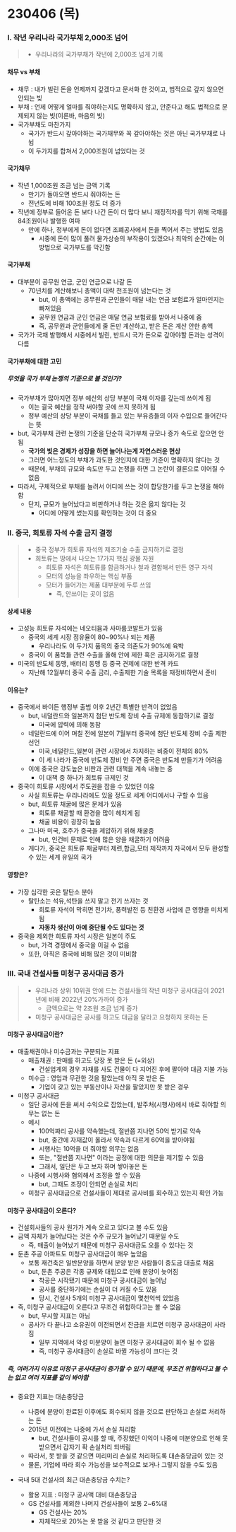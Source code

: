 # 230406 (목)



### Ⅰ. 작년 우리나라 국가부채 2,000조 넘어

> - 우리나라의 국가부채가 작년에 2,000조 넘게 기록



#### 채무 vs 부채

- 채무 : 내가 빌린 돈을 언제까지 갚겠다고 문서화 한 것이고, 법적으로 갚지 않으면 안되는 빚
- 부채 : 언제 어떻게 얼마를 줘야하는지도 명확하지 않고, 안준다고 해도 법적으로 문제되지 않는 빚(이른바, 마음의 빚)
- 국가부채도 마찬가지
  - 국가가 반드시 갚아야하는 국가채무와 꼭 갚아야하는 것은 아닌 국가부채로 나뉨
  - 이 두가지를 합쳐서 2,000조원이 넘었다는 것



#### 국가채무

- 작년 1,000조원 조금 넘는 금액 기록
  - 만기가 돌아오면 반드시 줘야하는 돈
  - 전년도에 비해 100조원 정도 더 증가
- 작년에 정부로 들어온 돈 보다 나간 돈이 더 많다 보니 재정적자를 막기 위해 국채를 84조원이나 발행한 여파
  - 만에 하나, 정부에게 돈이 없다면 조폐공사에서 돈을 찍어서 주는 방법도 있음
    - 시중에 돈이 많이 풀려 물가상승의 부작용이 있겠으나 최악의 순간에는 이 방법으로 국가부도를 막긴함



#### 국가부채

- 대부분이 공무원 연금, 군인 연금으로 나갈 돈
  - 70년치를 계산해보니 총액이 대략 천조원이 넘는다는 것
    - but, 이 총액에는 공무원과 군인들이 매달 내는 연금 보험료가 얼마인지는 빠져있음
    - 공무원 연금과 군인 연금은 매달 연금 보험료를 받아서 나중에 줌
    - 즉, 공무원과 군인들에게 줄 돈만 계산하고, 받은 돈은 계산 안한 총액
- 국가가 국채 발행해서 시중에서 빌린, 반드시 국가 돈으로 갚아야할 돈과는 성격이 다름



#### 국가부채에 대한 고민

##### 무엇을 국가 부채 논쟁의 기준으로 볼 것인가?

- 국가부채가 많아지면 정부 예산의 상당 부분이 국채 이자를 갚는데 쓰이게 됨
  - 이는 결국 예산을 정작 써야할 곳에 쓰지 못하게 됨
  - 정부 예산의 상당 부분이 국채를 들고 있는 부유층들의 이자 수입으로 들어간다는 뜻
- but, 국가부채 관련 논쟁의 기준을 단순히 국가부채 규모나 증가 속도로 잡으면 안됨
  - **국가의 빚은 경제가 성장을 하면 늘어나는게 자연스러운 현상**
  - 그러면 어느정도의 부채가 과도한 것인지에 대한 기준이 명확하지 않다는 것
  - 때문에, 부채의 규모와 속도만 두고 논쟁을 하면 그 논란이 결론으로 이어질 수 없음
- 따라서, 구체적으로 부채를 늘려서 어디에 쓰는 것이 합당한가를 두고 논쟁을 해야함
  - 단지, 규모가 늘어났다고 비판하거나 하는 것은 옳지 않다는 것
    - 어디에 어떻게 썼는지를 확인하는 것이 더 중요



### Ⅱ. 중국, 희토류 자석 수출 금지 결정

> - 중국 정부가 희토류 자석의 제조기술 수출 금지하기로 결정
> - 희토류는 땅에서 나오는 17가지 핵심 광물 자원
>   - 희토류 자석은 희토류를 합금하거나 철과 결합해서 만든 영구 자석
>   - 모터의 성능을 좌우하는 핵심 부품
>   - 모터가 들어가는 제품 대부분에 두루 쓰임
>     - 즉, 안쓰이는 곳이 없음



#### 상세 내용

- 고성능 희토류 자석에는 네오티뮴과 사마륨코발트가 있음
  - 중국의 세계 시장 점유율이 80~90%나 되는 제품
    - 우리나라도 이 두가지 품목의 중국 의존도가 90%에 육박
  - 중국이 이 품목들 관련 수출을 올해 안에 제한 혹은 금지하기로 결정
- 미국의 반도체 동맹, 배터리 동맹 등 중국 견제에 대한 반격 카드
  - 지난해 12월부터 중국 수출 금리, 수출제한 기술 목록을 재정비하면서 준비



#### 이유는?

- 중국에서 바이든 행정부 출범 이후 2년간 특별한 반격이 없었음
  - but, 네덜란드와 일본까지 첨단 반도체 장비 수출 규제에 동참하기로 결정
    - 미국에 압력에 의해 동참
  - 네덜란드에 이어 며칠 전에 일본이 7월부터 중국에 첨단 반도체 장비 수출 제한 선언
    - 미국,네덜란드,일본이 관련 시장에서 차지하는 비중이 전체의 80%
    - 이 세 나라가 중국에 반도체 장비 안 주면 중국은 반도체 만들기가 어려움
  - 이에 중국은 강도높은 비판과 관련 대책을 계속 내놓는 중
    - 이 대책 중 하나가 희토류 규제인 것
- 중국이 희토류 시장에서 주도권을 잡을 수 있었던 이유
  - 사실 희토류는 우리나라에도 있을 정도로 세계 어디에서나 구할 수 있음
  - but, 희토류 채굴에 많은 문제가 있음
    - 희토류 채굴할 때 환경을 많이 헤치게 됨
    - 채굴 비용이 굉장히 높음
  - 그나마 미국, 호주가 중국을 제압하기 위해 채굴중
    - but, 인건비 문제로 인해 많은 양을 채굴하기 어려움
  - 게다가, 중국은 희토류 채굴부터 제련,합금,모터 제작까지 자국에서 모두 완성할 수 있는 세계 유일의 국가



#### 영향은?

- 가장 심각한 곳은 탈탄소 분야
  - 탈탄소는 석유,석탄을 쓰지 말고 전기 쓰자는 것
    - 희토류 자석이 막히면 전기차, 풍력발전 등 친환경 사업에 큰 영향을 미치게됨
    - **자동차 생산이 아예 중단될 수도 있다는 것**
- 중국을 제외한 희토류 자석 시장은 일본이 주도
  - but, 가격 경쟁에서 중국을 이길 수 없음
  - 또한, 아직은 중국에 비해 많은 것이 미비함



### Ⅲ. 국내 건설사들 미청구 공사대금 증가

> - 우리나라 상위 10위권 안에 드는 건설사들의 작년 미청구 공사대금이 2021년에 비해 2022년 20%가까이 증가
>   - 금액으로는 약 2조원 조금 넘게 증가
> - 미청구 공사대금은 공사를 하고도 대금을 달라고 요청하지 못하는 돈



#### 미청구 공사대금이란?

- 매출채권이나 미수금과는 구분되는 지표
  - 매출채권 : 판매를 하고도 당장 못 받은 돈 (=외상)
    - 건설업계의 경우 자재를 사도 건물이 다 지어진 후에 팔아야 대금 지불 가능
  - 미수금 : 영업과 무관한 것을 팔았는데 아직 못 받은 돈
    - 기업이 갖고 있는 부동산이나 자산을 팔았지만 못 받은 경우
- 미청구 공사대금
  - 일단 공사에 돈을 써서 수익으로 잡았는데, 발주처(시행사)에서 바로 줘야할 의무는 없는 돈
  - 예시
    - 100억짜리 공사를 약속했는데, 절반쯤 지나면 50억 받기로 약속
    - but, 중간에 자재값이 올라서 약속과 다르게 60억을 받아야됨
    - 시행사는 10억을 더 줘야할 의무는 없음
    - 또는, "절반쯤 지나면" 이라는 공정에 대한 의문을 제기할 수 있음 
    - 그래서, 일단은 두고 보자 하며 쌓아놓은 돈
  - 나중에 시행사와 협의해서 조정을 할 수 있음
    - but, 그때도 조정이 안되면 손실로 처리
  - 미청구 공사대금으로 건설사들이 제대로 공사비를 회수하고 있는지 확인 가능



#### 미청구 공사대금이 오른다?

- 건설회사들의 공사 원가가 계속 오르고 있다고 볼 수도 있음
- 금액 자체가 늘어났다는 것은 수주 규모가 늘어났기 때문일 수도
  - 즉, 매출이 늘어났기 때문에 미청구 공사대금도 오를 수 있다는 것
- 둔촌 주공 아파트도 미청구 공사대금이 매우 높았음
  - 보통 재건축은 일반분양을 하면서 분양 받은 사람들이 중도금 대출로 채움
  - but, 둔촌 주공은 각종 규제와 대립으로 인해 분양이 늦어짐
    - 착공은 시작됐기 때문에 미청구 공사대금이 늘어남
    - 공사를 중단하기에는 손실이 더 커질 수도 있음
    - 당시, 건설사 5개의 미청구 공사대금이 몇천억씩 있었음
- 즉, 미청구 공사대금이 오른다고 무조건 위험하다고는 볼 수 없음
  - but, 무시할 지표는 아님
  - 공사가 다 끝나고 소유권이 이전되면서 잔금을 치르면 미청구 공사대금이 사라짐
    - 일부 지역에서 악성 미분양이 늘면 미청구 공사대금이 회수 될 수 없음
    - 즉, 미청구 공사대금이 손실로 바뀔 가능성이 크다는 것

##### 즉, 여러가지 이유로 미청구 공사대금이 증가할 수 있기 때문에, 무조건 위험하다고 볼 수는 없고 여러 지표를 같이 봐야함

- 중요한 지표는 대손충당금

  - 나중에 분양이 완료된 이후에도 회수되지 않을 것으로 판단하고 손실로 처리하는 돈
  - 2015년 이전에는 나중에 가서 손실 처리함
    - but, 건설사들이 공시를 할 때, 주장했던 이익이 나중에 미분양으로 인해 못받으면서 갑자기 확 손실처리 되버림
  - 따라서, 못 받을 것 같으면 미리미리 손실로 처리하도록 대손충당금이 있는 것
  - 물론, 기업에 따라 회수 가능성을 보수적으로 보거나 그렇지 않을 수도 있음

- 국내 5대 건설사의 최근 대손충당금 수치는?

  - 활용 지표 : 미청구 공사액 대비 대손충당금
  - GS 건설사를 제외한 나머지 건설사들이 보통 2~6%대
    - GS 건설사는 20%
    - 자체적으로 20%는 못 받을 것 같다고 판단한 것

  

